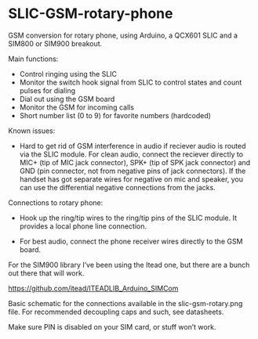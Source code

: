 # SLIC-GSM-rotary-phone
GSM conversion for rotary phone, using Arduino, a QCX601 SLIC and a SIM800 or SIM900 breakout.

Main functions:

- Control ringing using the SLIC
- Monitor the switch hook signal from SLIC to control states and count pulses for dialing
- Dial out using the GSM board
- Monitor the GSM for incoming calls
- Short number list (0 to 9) for favorite numbers (hardcoded)

Known issues:

- Hard to get rid of GSM interference in audio if reciever audio is routed via the SLIC module. For clean audio, connect the reciever directly to MIC+ (tip of MIC jack connector), SPK+ (tip of SPK jack connector) and GND (pin connector, not from negative pins of jack connectors). If the handset has got separate wires for negative on mic and speaker, you can use the differential negative connections from the jacks. 

Connections to rotary phone:

- Hook up the ring/tip wires to the ring/tip pins of the SLIC module. It provides a local phone line connection.

- For best audio, connect the phone receiver wires directly to the GSM board.


For the SIM900 library I’ve been using the Itead one, but there are a bunch out there that will work.

https://github.com/itead/ITEADLIB_Arduino_SIMCom

Basic schematic for the connections available in the slic-gsm-rotary.png file. For recommended decoupling caps and such, see datasheets.

Make sure PIN is disabled on your SIM card, or stuff won’t work.